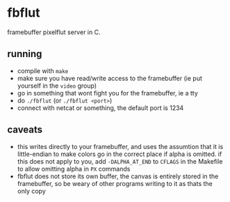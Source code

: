 # fbflut

framebuffer pixelflut server in C.

## running

- compile with `make`
- make sure you have read/write access
  to the framebuffer (ie put yourself in the `video` group)
- go in something that wont fight you for the framebuffer,
  ie a tty
- do `./fbflut` (or `./fbflut <port>`)
- connect with netcat or something, the default port is 1234

## caveats
- this writes directly to your framebuffer, and uses the
  assumtion that it is little-endian to make colors go in the
  correct place if alpha is omitted. if this does not apply
  to you, add `-DALPHA_AT_END` to `CFLAGS` in the Makefile to
  allow omitting alpha in `PX` commands
- fbflut does not store its own buffer, the canvas is entirely
  stored in the framebuffer, so be weary of other programs
  writing to it as thats the only copy

